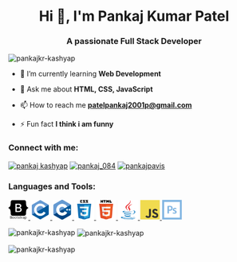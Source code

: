 <h1 align="center">Hi 👋, I'm Pankaj Kumar Patel</h1>
<h3 align="center">A passionate Full Stack Developer</h3>

<p align="left"> <img src="https://komarev.com/ghpvc/?username=pankajkr-kashyap&label=Profile%20views&color=0e75b6&style=flat" alt="pankajkr-kashyap" /> </p>

- 🌱 I’m currently learning **Web Development**

- 💬 Ask me about **HTML, CSS, JavaScript**

- 📫 How to reach me **patelpankaj2001p@gmail.com**

- ⚡ Fun fact **I think i am funny**

<h3 align="left">Connect with me:</h3>
<p align="left">
<a href="https://fb.com/pankaj kashyap" target="blank"><img align="center" src="https://raw.githubusercontent.com/rahuldkjain/github-profile-readme-generator/master/src/images/icons/Social/facebook.svg" alt="pankaj kashyap" height="30" width="40" /></a>
<a href="https://instagram.com/pankaj_084" target="blank"><img align="center" src="https://raw.githubusercontent.com/rahuldkjain/github-profile-readme-generator/master/src/images/icons/Social/instagram.svg" alt="pankaj_084" height="30" width="40" /></a>
<a href="https://www.youtube.com/c/pankajpavis" target="blank"><img align="center" src="https://raw.githubusercontent.com/rahuldkjain/github-profile-readme-generator/master/src/images/icons/Social/youtube.svg" alt="pankajpavis" height="30" width="40" /></a>
</p>

<h3 align="left">Languages and Tools:</h3>
<p align="left"> <a href="https://getbootstrap.com" target="_blank" rel="noreferrer"> <img src="https://raw.githubusercontent.com/devicons/devicon/master/icons/bootstrap/bootstrap-plain-wordmark.svg" alt="bootstrap" width="40" height="40"/> </a> <a href="https://www.cprogramming.com/" target="_blank" rel="noreferrer"> <img src="https://raw.githubusercontent.com/devicons/devicon/master/icons/c/c-original.svg" alt="c" width="40" height="40"/> </a> <a href="https://www.w3schools.com/cpp/" target="_blank" rel="noreferrer"> <img src="https://raw.githubusercontent.com/devicons/devicon/master/icons/cplusplus/cplusplus-original.svg" alt="cplusplus" width="40" height="40"/> </a> <a href="https://www.w3schools.com/css/" target="_blank" rel="noreferrer"> <img src="https://raw.githubusercontent.com/devicons/devicon/master/icons/css3/css3-original-wordmark.svg" alt="css3" width="40" height="40"/> </a> <a href="https://www.w3.org/html/" target="_blank" rel="noreferrer"> <img src="https://raw.githubusercontent.com/devicons/devicon/master/icons/html5/html5-original-wordmark.svg" alt="html5" width="40" height="40"/> </a> <a href="https://www.java.com" target="_blank" rel="noreferrer"> <img src="https://raw.githubusercontent.com/devicons/devicon/master/icons/java/java-original.svg" alt="java" width="40" height="40"/> </a> <a href="https://developer.mozilla.org/en-US/docs/Web/JavaScript" target="_blank" rel="noreferrer"> <img src="https://raw.githubusercontent.com/devicons/devicon/master/icons/javascript/javascript-original.svg" alt="javascript" width="40" height="40"/> </a> <a href="https://www.photoshop.com/en" target="_blank" rel="noreferrer"> <img src="https://raw.githubusercontent.com/devicons/devicon/master/icons/photoshop/photoshop-line.svg" alt="photoshop" width="40" height="40"/> </a> </p>

<p><img align="left" src="https://github-readme-stats.vercel.app/api/top-langs?username=pankajkr-kashyap&show_icons=true&locale=en&layout=compact" alt="pankajkr-kashyap" /></p>

<p>&nbsp;<img align="center" src="https://github-readme-stats.vercel.app/api?username=pankajkr-kashyap&show_icons=true&locale=en" alt="pankajkr-kashyap" /></p>

<p><img align="center" src="https://github-readme-streak-stats.herokuapp.com/?user=pankajkr-kashyap&" alt="pankajkr-kashyap" /></p>
